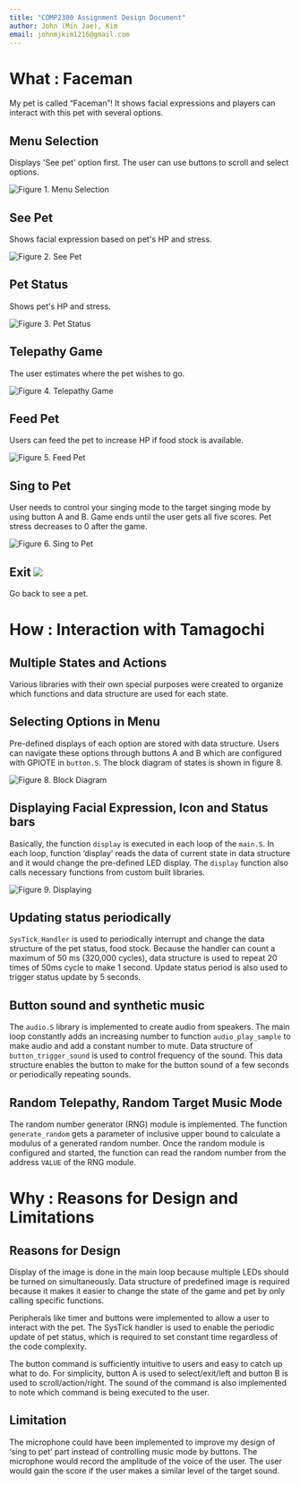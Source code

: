 ```yaml
---
title: "COMP2300 Assignment Design Document"
author: John (Min Jae), Kim
email: johnmjkim1216@gmail.com
---
```


# What : Faceman

My pet is called “Faceman”! It shows facial expressions and players can interact with this pet with several options.

## Menu Selection

Displays 'See pet' option first. The user can use buttons to scroll and select options.

![Figure 1. Menu Selection](assets/menu_selection_image.png)

## See Pet

Shows facial expression based on pet's HP and stress.

![Figure 2. See Pet](assets/see_pet_image.png)

## Pet Status

Shows pet's HP and stress.

![Figure 3. Pet Status](assets/pet_status_image.png)

## Telepathy Game

The user estimates where the pet wishes to go.

![Figure 4. Telepathy Game](assets/telepathy_game_image.png)

## Feed Pet

Users can feed the pet to increase HP if food stock is available.

![Figure 5. Feed Pet](assets/feed_pet_image.png)

## Sing to Pet

User needs to control your singing mode to the target singing mode by using button A and B. Game ends until the user gets all five scores. Pet stress decreases to 0 after the game.

![Figure 6. Sing to Pet](assets/sing_to_pet_image.png)

## Exit ![](assets/exit_icon_image.png)

Go back to see a pet.



# How : Interaction with Tamagochi 

## Multiple States and Actions

Various libraries with their own special purposes were created to organize which functions and data structure are used for each state.

## Selecting Options in Menu

Pre-defined displays of each option are stored with data structure. Users can navigate these options through buttons A and B which are configured with GPIOTE in <code>button.S</code>. The block diagram of states is shown in figure 8.

![Figure 8. Block Diagram](assets/block_diagram_image.png)

## Displaying Facial Expression, Icon and Status bars

Basically, the function <code>display</code> is executed in each loop of the <code>main.S</code>. In each loop, function ‘display’ reads the data of current state in data structure and it would change the pre-defined LED display. The <code>display</code> function also calls necessary functions from custom built libraries.

![Figure 9. Displaying](assets/displaying_image.png)

## Updating status periodically

<code>SysTick_Handler</code> is used to periodically interrupt and change the data structure of the pet status, food stock. Because the handler can count a maximum of 50 ms (320,000 cycles), data structure is used to repeat 20 times of 50ms cycle to make 1 second. Update status period is also used to trigger status update by 5 seconds.

## Button sound and synthetic music

The <code>audio.S</code> library is implemented to create audio from speakers. The main loop constantly adds an increasing number to function <code>audio_play_sample</code> to make audio and add a constant number to mute. Data structure of <code>button_trigger_sound</code> is used to control frequency of the sound. This data structure enables the button to make for the button sound of a few seconds or periodically repeating sounds.

## Random Telepathy, Random Target Music Mode

The random number generator (RNG) module is implemented. The function <code>generate_random</code> gets a parameter of inclusive upper bound to calculate a modulus of a generated random number. Once the random module is configured and started, the function can read the random number from the address <code>VALUE</code> of the RNG module.

# Why : Reasons for Design and Limitations

## Reasons for Design

Display of the image is done in the main loop because multiple LEDs should be turned on simultaneously. Data structure of predefined image is required because it makes it easier to change the state of the game and pet by only calling specific functions.

Peripherals like timer and buttons were implemented to allow a user to interact with the pet. The SysTick handler is used to enable the periodic update of pet status, which is required to set constant time regardless of the code complexity. 

The button command is sufficiently intuitive to users and easy to catch up what to do. For simplicity, button A is used to select/exit/left and button B is used to scroll/action/right. The sound of the command is also implemented to note which command is being executed to the user.

## Limitation

The microphone could have been implemented to improve my design of ‘sing to pet’ part instead of controlling music mode by buttons. The microphone would record the amplitude of the voice of the user. The user would gain the score if the user makes a similar level of the target sound.